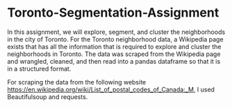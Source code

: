 # Toronto-Segmentation-Assignment

In this assignment, we will explore, segment, and cluster the neighborhoods in the city of Toronto. For the Toronto neighborhood data, a Wikipedia page exists that has all the information that is required to explore and cluster the neighborhoods in Toronto. The data was scraped from the Wikipedia page and wrangled, cleaned, and then read into a pandas dataframe so that it is in a structured format.

For scraping the data from the following website https://en.wikipedia.org/wiki/List_of_postal_codes_of_Canada:_M, I used Beautifulsoup and requests.
